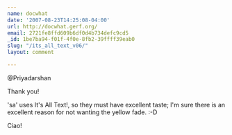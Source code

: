 ```yaml
---
name: docwhat
date: '2007-08-23T14:25:08-04:00'
url: http://docwhat.gerf.org/
email: 2721fe8ffd609b6df0d4b734defc9cd5
_id: 1be7ba94-f01f-4f0e-8fb2-39ffff39eab0
slug: "/its_all_text_v06/"
layout: comment

---
```


@Priyadarshan

Thank you!

'sa' uses It's All Text!, so they must have excellent taste; I'm sure there is an excellent reason for not wanting the yellow fade. :-D

Ciao!
